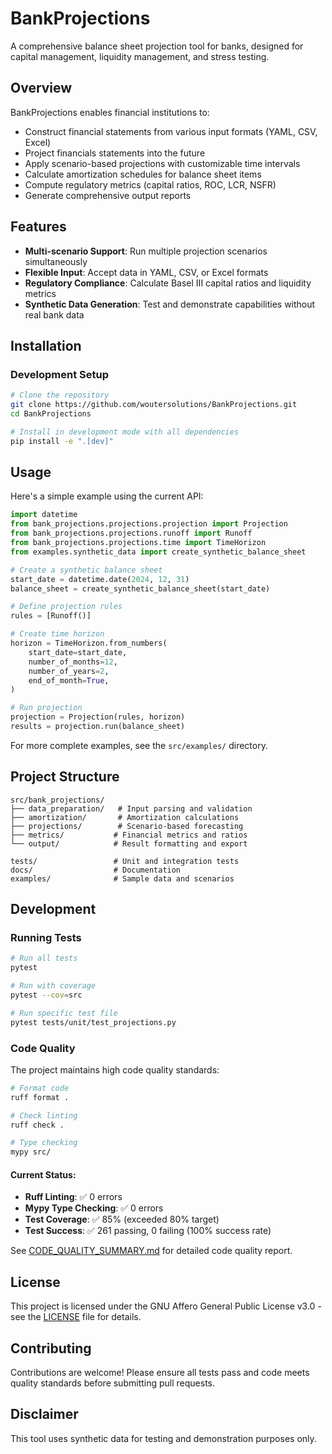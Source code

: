 # BankProjections

A comprehensive balance sheet projection tool for banks, designed for capital management, liquidity management, and stress testing.

## Overview

BankProjections enables financial institutions to:
- Construct financial statements from various input formats (YAML, CSV, Excel)
- Project financials statements into the future
- Apply scenario-based projections with customizable time intervals
- Calculate amortization schedules for balance sheet items
- Compute regulatory metrics (capital ratios, ROC, LCR, NSFR)
- Generate comprehensive output reports

## Features

- **Multi-scenario Support**: Run multiple projection scenarios simultaneously
- **Flexible Input**: Accept data in YAML, CSV, or Excel formats
- **Regulatory Compliance**: Calculate Basel III capital ratios and liquidity metrics
- **Synthetic Data Generation**: Test and demonstrate capabilities without real bank data

## Installation

### Development Setup

```bash
# Clone the repository
git clone https://github.com/woutersolutions/BankProjections.git
cd BankProjections

# Install in development mode with all dependencies
pip install -e ".[dev]"
```

## Usage

Here's a simple example using the current API:

```python
import datetime
from bank_projections.projections.projection import Projection
from bank_projections.projections.runoff import Runoff
from bank_projections.projections.time import TimeHorizon
from examples.synthetic_data import create_synthetic_balance_sheet

# Create a synthetic balance sheet
start_date = datetime.date(2024, 12, 31)
balance_sheet = create_synthetic_balance_sheet(start_date)

# Define projection rules
rules = [Runoff()]

# Create time horizon
horizon = TimeHorizon.from_numbers(
    start_date=start_date,
    number_of_months=12,
    number_of_years=2,
    end_of_month=True,
)

# Run projection
projection = Projection(rules, horizon)
results = projection.run(balance_sheet)
```

For more complete examples, see the `src/examples/` directory.

## Project Structure

```
src/bank_projections/
├── data_preparation/   # Input parsing and validation
├── amortization/       # Amortization calculations
├── projections/        # Scenario-based forecasting
├── metrics/           # Financial metrics and ratios
└── output/            # Result formatting and export

tests/                 # Unit and integration tests
docs/                  # Documentation
examples/              # Sample data and scenarios
```

## Development

### Running Tests

```bash
# Run all tests
pytest

# Run with coverage
pytest --cov=src

# Run specific test file
pytest tests/unit/test_projections.py
```

### Code Quality

The project maintains high code quality standards:

```bash
# Format code
ruff format .

# Check linting
ruff check .

# Type checking
mypy src/
```

#### Current Status:
- **Ruff Linting**: ✅ 0 errors
- **Mypy Type Checking**: ✅ 0 errors
- **Test Coverage**: ✅ 85% (exceeded 80% target)
- **Test Success**: ✅ 261 passing, 0 failing (100% success rate)

See [CODE_QUALITY_SUMMARY.md](CODE_QUALITY_SUMMARY.md) for detailed code quality report.

## License

This project is licensed under the GNU Affero General Public License v3.0 - see the [LICENSE](LICENSE) file for details.

## Contributing

Contributions are welcome! Please ensure all tests pass and code meets quality standards before submitting pull requests.

## Disclaimer

This tool uses synthetic data for testing and demonstration purposes only.